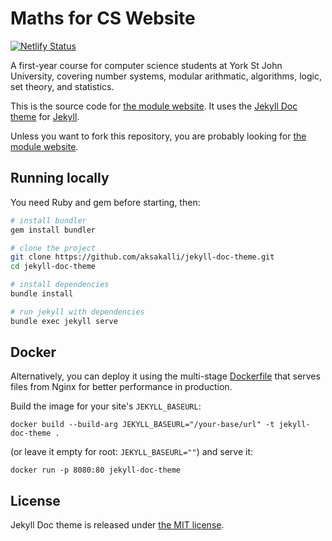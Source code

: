 # Maths for CS Website

[![Netlify Status](https://api.netlify.com/api/v1/badges/d9a10574-0b7e-4785-85bf-96ded66c6201/deploy-status)](https://app.netlify.com/sites/mathsforcs/deploys)

A first-year course for computer science students at York St John University, covering number systems, modular arithmatic, algorithms, logic, set theory, and statistics.

This is the source code for [the module website](https://mathsforcs.netlify.app). It uses the [Jekyll Doc theme](https://github.com/aksakalli/jekyll-doc-theme) for [Jekyll](https://jekyllrb.com/).

Unless you want to fork this repository, you are probably looking for [the module website](https://mathsforcs.netlify.app).

## Running locally

You need Ruby and gem before starting, then:

```bash
# install bundler
gem install bundler

# clone the project
git clone https://github.com/aksakalli/jekyll-doc-theme.git
cd jekyll-doc-theme

# install dependencies
bundle install

# run jekyll with dependencies
bundle exec jekyll serve
```

## Docker

Alternatively, you can deploy it using the multi-stage [Dockerfile](Dockerfile)
that serves files from Nginx for better performance in production.

Build the image for your site's `JEKYLL_BASEURL`:

```
docker build --build-arg JEKYLL_BASEURL="/your-base/url" -t jekyll-doc-theme .
```

(or leave it empty for root: `JEKYLL_BASEURL=""`) and serve it:

```
docker run -p 8080:80 jekyll-doc-theme
```
## License

Jekyll Doc theme is released under [the MIT license](LICENSE).
